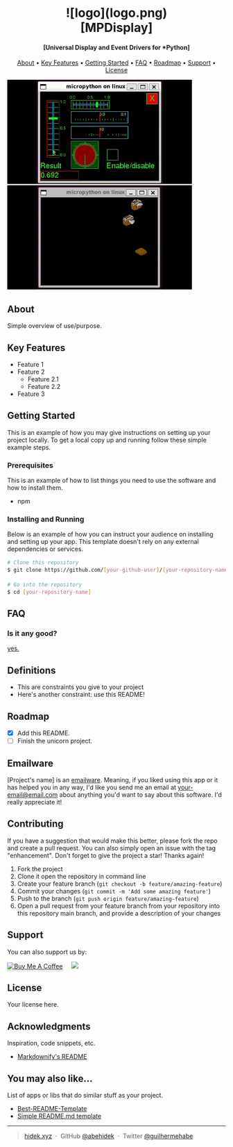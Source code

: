 <h1 align="center">
  <br>
  ![logo](logo.png)
  <br>
  [MPDisplay]
  <br>
</h1>

<h4 align="center">[Universal Display and Event Drivers for *Python]</h4>

<p align="center">
  <a href="#about">About</a> •
  <a href="#key-features">Key Features</a> •
  <a href="#getting-started">Getting Started</a> •
  <a href="#faq">FAQ</a> •
  <a href="#roadmap">Roadmap</a> •
  <a href="#support">Support</a> •
  <a href="#license">License</a>
</p>

![screenshot](../screenshots/active.gif) ![screenshot](../screenshots/tiny_toasters.gif)

## About

Simple overview of use/purpose.

## Key Features

- Feature 1
- Feature 2
  - Feature 2.1
  - Feature 2.2
- Feature 3

## Getting Started

This is an example of how you may give instructions on setting up your project locally. To get a local copy up and running follow these simple example steps.

### Prerequisites

This is an example of how to list things you need to use the software and how to install them.

- npm

### Installing and Running

Below is an example of how you can instruct your audience on installing and setting up your app. This template doesn't rely on any external dependencies or services.

```bash
# Clone this repository
$ git clone https://github.com/[your-github-user]/[your-repository-name]

# Go into the repository
$ cd [your-repository-name]
```

## FAQ

### Is it any good?

[yes.](https://news.ycombinator.com/item?id=3067434)

## Definitions

- This are constraints you give to your project
- Here's another constraint: use this README!

## Roadmap

- [x] Add this README.
- [ ] Finish the unicorn project.

## Emailware

[Project's name] is an [emailware](https://en.wiktionary.org/wiki/emailware). Meaning, if you liked using this app or it has helped you in any way, I'd like you send me an email at <your-email@email.com> about anything you'd want to say about this software. I'd really appreciate it!

## Contributing

If you have a suggestion that would make this better, please fork the repo and create a pull request. You can also simply open an issue with the tag "enhancement".
Don't forget to give the project a star! Thanks again!

1. Fork the project
2. Clone it open the repository in command line
3. Create your feature branch (`git checkout -b feature/amazing-feature`)
4. Commit your changes (`git commit -m 'Add some amazing feature'`)
5. Push to the branch (`git push origin feature/amazing-feature`)
6. Open a pull request from your feature branch from your repository into this repository main branch, and provide a description of your changes

## Support

You can also support us by:

<p align="left">
  <a href="https://www.buymeacoffee.com" target="_blank"><img src="https://www.buymeacoffee.com/assets/img/custom_images/purple_img.png" alt="Buy Me A Coffee" style="height: 41px !important;width: 174px !important;box-shadow: 0px 3px 2px 0px rgba(190, 190, 190, 0.5) !important;-webkit-box-shadow: 0px 3px 2px 0px rgba(190, 190, 190, 0.5) !important;" ></a> &nbsp &nbsp
  <a href="https://www.patreon.com">
    <img src="https://c5.patreon.com/external/logo/become_a_patron_button@2x.png" width="160">
  </a>
</p>

## License

Your license here.

## Acknowledgments

Inspiration, code snippets, etc.

- [Markdownify's README](https://github.com/amitmerchant1990/electron-markdownify#readme)

## You may also like...

List of apps or libs that do similar stuff as your project.

- [Best-README-Template](https://github.com/othneildrew/Best-README-Template)
- [Simple README.md template](https://gist.github.com/DomPizzie/7a5ff55ffa9081f2de27c315f5018afc)

---

> [hidek.xyz](https://hidek.xyz) &nbsp;&middot;&nbsp;
> GitHub [@abehidek](https://github.com/abehidek) &nbsp;&middot;&nbsp;
> Twitter [@guilhermehabe](https://twitter.com/guilhermehabe)
